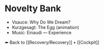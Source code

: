# Novelty Bank

- Vsauce: Why Do We Dream?  
- Kurzgesagt: The Egg (animation)  
- Music: Einaudi — Experience

⬅️ Back to [[Recovery/Recovery]] • [[Cockpit]]
